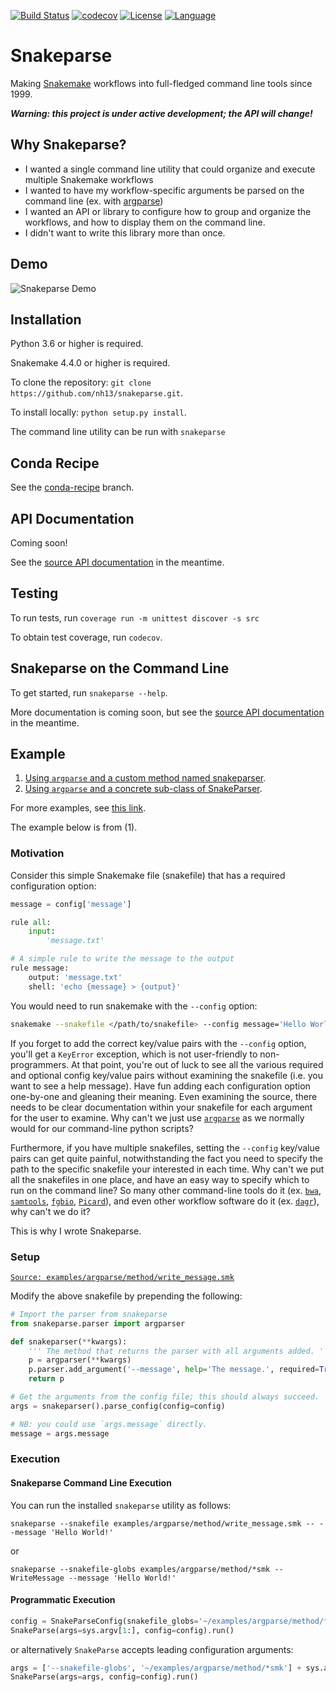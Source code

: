 [![Build Status](https://travis-ci.org/nh13/snakeparse.svg?branch=master)](https://travis-ci.org/nh13/snakeparse)
[![codecov](https://codecov.io/gh/nh13/snakeparse/branch/master/graph/badge.svg)](https://codecov.io/gh/nh13/snakeparse)
[![License](http://img.shields.io/badge/license-MIT-blue.svg)](https://github.com/nh13/snakeparse/blob/master/LICENSE)
[![Language](http://img.shields.io/badge/language-python-brightgreen.svg)](http://www.python.org/)

Snakeparse
====

Making [Snakemake](https://bitbucket.org/snakemake/snakemake) workflows into full-fledged command line tools since 1999.

***Warning: this project is under active development; the API will change!***

## Why Snakeparse?

- I wanted a single command line utility that could organize and execute multiple Snakemake workflows
- I wanted to have my workflow-specific arguments be parsed on the command line (ex. with [argparse](https://docs.python.org/3/library/argparse.html))
- I wanted an API or library to configure how to group and organize the workflows, and how to display them on the command line.
- I didn't want to write this library more than once.

## Demo

![Snakeparse Demo](https://github.com/nh13/snakeparse/blob/master/examples/snakeparse-demo.gif)

## Installation

Python 3.6 or higher is required.

Snakemake 4.4.0 or higher is required.

To clone the repository: `git clone https://github.com/nh13/snakeparse.git`.

To install locally: `python setup.py install`.

The command line utility can be run with `snakeparse`

## Conda Recipe

See the [conda-recipe](https://github.com/nh13/snakeparse/tree/conda-recipe) branch.

## API Documentation

Coming soon!

See the [source API documentation](https://github.com/nh13/snakeparse/blob/master/src/snakeparse/api.py) in the meantime.

## Testing

To run tests, run `coverage run -m unittest discover -s src`

To obtain test coverage, run `codecov`.

## Snakeparse on the Command Line

To get started, run `snakeparse --help`.

More documentation is coming soon, but see the [source API documentation](https://github.com/nh13/snakeparse/blob/master/src/snakeparse/api.py) in the meantime.

## Example

1. [Using `argparse` and a custom method named snakeparser](https://github.com/nh13/snakeparse/blob/master/examples/argparse/method/README.md).
2. [Using `argparse` and a concrete sub-class of SnakeParser](https://github.com/nh13/snakeparse/blob/master/examples/argparse/class/README.md).

For more examples, see [this link](https://github.com/nh13/snakeparse/blob/master/examples/).

The example below is from (1).

### Motivation

Consider this simple Snakemake file (snakefile) that has a required configuration option:

```python
message = config['message']

rule all:
    input:
        'message.txt'

# A simple rule to write the message to the output
rule message:
    output: 'message.txt'
    shell: 'echo {message} > {output}'
```

You would need to run snakemake with the `--config` option:

```bash
snakemake --snakefile </path/to/snakefile> --config message='Hello World!'
```

If you forget to add the correct key/value pairs with the `--config` option, you'll get a `KeyError` exception, which is not user-friendly to non-programmers.
At that point, you're out of luck to see all the various required and optional config key/value pairs without examining the snakefile (i.e. you want to see a help message).
Have fun adding each configuration option one-by-one and gleaning their meaning.
Even examining the source, there needs to be clear documentation within your snakefile for each argument for the user to examine.
Why can't we just use [`argparse`](https://docs.python.org/3/library/argparse.html) as we normally would for our command-line python scripts?

Furthermore, if you have multiple snakefiles, setting the `--config` key/value pairs can get quite painful, notwithstanding the fact you need to specify the path to the specific snakefile your interested in each time. 
Why can't we put all the snakefiles in one place, and have an easy way to specify which to run on the command line?
So many other command-line tools do it (ex. [`bwa`](https://github.com/lh3/bwa), [`samtools`](https://github.com/samtools/samtools), [`fgbio`](https://github.com/fulcrumgenomics/fgbio), [`Picard`](https://github.com/broadinstitute/picard/)), and even other workflow software do it (ex. [`dagr`](https://github.com/fulcrumgenomics/dagr/)), why can't we do it?

This is why I wrote Snakeparse.

### Setup

[`Source: examples/argparse/method/write_message.smk`](https://github.com/nh13/snakeparse/blob/master/examples/argparse/method/write_message.smk)

Modify the above snakefile by prepending the following:

```python
# Import the parser from snakeparse
from snakeparse.parser import argparser

def snakeparser(**kwargs):
    ''' The method that returns the parser with all arguments added. '''
    p = argparser(**kwargs)
    p.parser.add_argument('--message', help='The message.', required=True)
    return p

# Get the arguments from the config file; this should always succeed.
args = snakeparser().parse_config(config=config)

# NB: you could use `args.message` directly.
message = args.message
```

### Execution

#### Snakeparse Command Line Execution

You can run the installed `snakeparse` utility as follows:

```snakeparse --snakefile examples/argparse/method/write_message.smk -- --message 'Hello World!'```

or

```snakeparse --snakefile-globs examples/argparse/method/*smk -- WriteMessage --message 'Hello World!'```

#### Programmatic Execution

```python
config = SnakeParseConfig(snakefile_globs='~/examples/argparse/method/*smk')
SnakeParse(args=sys.argv[1:], config=config).run()
```

or alternatively `SnakeParse` accepts leading configuration arguments:

```python
args = ['--snakefile-globs', '~/examples/argparse/method/*smk'] + sys.argv[1:]
SnakeParse(args=args, config=config).run()
```
